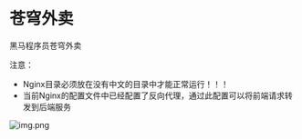 # 苍穹外卖

黑马程序员苍穹外卖

注意：

- Nginx目录必须放在没有中文的目录中才能正常运行！！！
- 当前Nginx的配置文件中已经配置了反向代理，通过此配置可以将前端请求转发到后端服务

![img.png](img.png)
